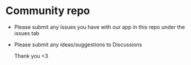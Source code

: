 # Community repo

- Please submit any issues you have with our app in this repo under the issues tab
- Please submit any ideas/suggestions to Discussions

  Thank you <3
